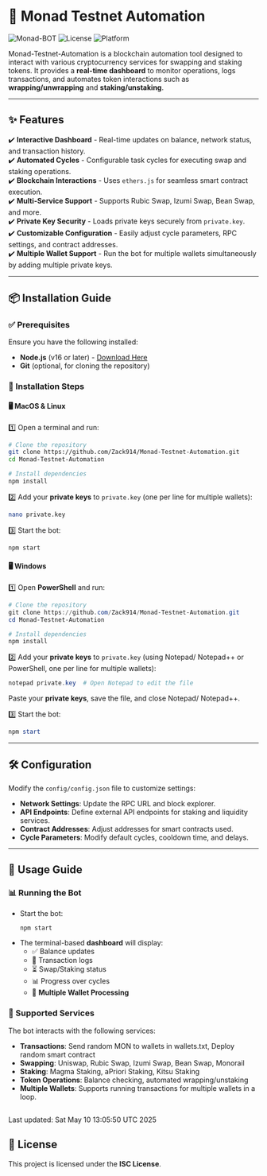 # 🚀 Monad Testnet Automation

![Monad-BOT](https://img.shields.io/badge/Monad-BOT-blue.svg) ![License](https://img.shields.io/badge/License-ISC-green.svg) ![Platform](https://img.shields.io/badge/Platform-MacOS%2FLinux%2FWindows-lightgrey.svg)

Monad-Testnet-Automation is a blockchain automation tool designed to interact with various cryptocurrency services for swapping and staking tokens. It provides a **real-time dashboard** to monitor operations, logs transactions, and automates token interactions such as **wrapping/unwrapping** and **staking/unstaking**.

---

## ✨ Features

✔️ **Interactive Dashboard** - Real-time updates on balance, network status, and transaction history.  
✔️ **Automated Cycles** - Configurable task cycles for executing swap and staking operations.  
✔️ **Blockchain Interactions** - Uses `ethers.js` for seamless smart contract execution.  
✔️ **Multi-Service Support** - Supports Rubic Swap, Izumi Swap, Bean Swap, and more.  
✔️ **Private Key Security** - Loads private keys securely from `private.key`.  
✔️ **Customizable Configuration** - Easily adjust cycle parameters, RPC settings, and contract addresses.  
✔️ **Multiple Wallet Support** - Run the bot for multiple wallets simultaneously by adding multiple private keys.  

---

## 📦 Installation Guide

### ✅ Prerequisites

Ensure you have the following installed:
- **Node.js** (v16 or later) - [Download Here](https://nodejs.org/)
- **Git** (optional, for cloning the repository)

### 🔧 Installation Steps

#### 🖥️ MacOS & Linux
1️⃣ Open a terminal and run:
```bash
# Clone the repository
git clone https://github.com/Zack914/Monad-Testnet-Automation.git
cd Monad-Testnet-Automation

# Install dependencies
npm install
```

2️⃣ Add your **private keys** to `private.key` (one per line for multiple wallets):
```bash
nano private.key
```

3️⃣ Start the bot:
```bash
npm start
```

#### 🖥️ Windows
1️⃣ Open **PowerShell** and run:
```powershell
# Clone the repository
git clone https://github.com/Zack914/Monad-Testnet-Automation.git
cd Monad-Testnet-Automation

# Install dependencies
npm install
```

2️⃣ Add your **private keys** to `private.key` (using Notepad/ Notepad++ or PowerShell, one per line for multiple wallets):
```powershell
notepad private.key  # Open Notepad to edit the file
```
Paste your **private keys**, save the file, and close Notepad/ Notepad++.

3️⃣ Start the bot:
```powershell
npm start
```

---

## 🛠️ Configuration

Modify the `config/config.json` file to customize settings:
- **Network Settings**: Update the RPC URL and block explorer.
- **API Endpoints**: Define external API endpoints for staking and liquidity services.
- **Contract Addresses**: Adjust addresses for smart contracts used.
- **Cycle Parameters**: Modify default cycles, cooldown time, and delays.

---

## 🚀 Usage Guide

### 📊 Running the Bot
- Start the bot:
  ```bash
  npm start
  ```
- The terminal-based **dashboard** will display:
  - ✅ Balance updates
  - 🔄 Transaction logs
  - ⏳ Swap/Staking status
  - 📊 Progress over cycles
  - 🔄 **Multiple Wallet Processing**

### 🔄 Supported Services
The bot interacts with the following services:
- **Transactions**: Send random MON to wallets in wallets.txt, Deploy random smart contract
- **Swapping**: Uniswap, Rubic Swap, Izumi Swap, Bean Swap, Monorail
- **Staking**: Magma Staking, aPriori Staking, Kitsu Staking
- **Token Operations**: Balance checking, automated wrapping/unstaking
- **Multiple Wallets**: Supports running transactions for multiple wallets in a loop.

## 
Last updated: Sat May 10 13:05:50 UTC 2025


## 📜 License

This project is licensed under the **ISC License**.
